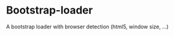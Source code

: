 Bootstrap-loader
================

A bootstrap loader with browser detection (html5, window size, ...)
